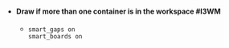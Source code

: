 - #### Draw if more than one container is in the workspace #I3WM
	- ```
	  smart_gaps on
	  smart_boards on
	  ```